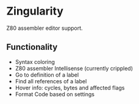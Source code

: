 # Zingularity

Z80 assembler editor support.

## Functionality

* Syntax coloring
* Z80 assembler Intellisense (currently crippled)
* Go to definition of a label
* Find all references of a label
* Hover info: cycles, bytes and affected flags
* Format Code based on settings
